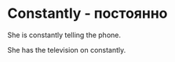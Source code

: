 # Constantly - постоянно

She is constantly telling the phone.

She has the television on constantly.
